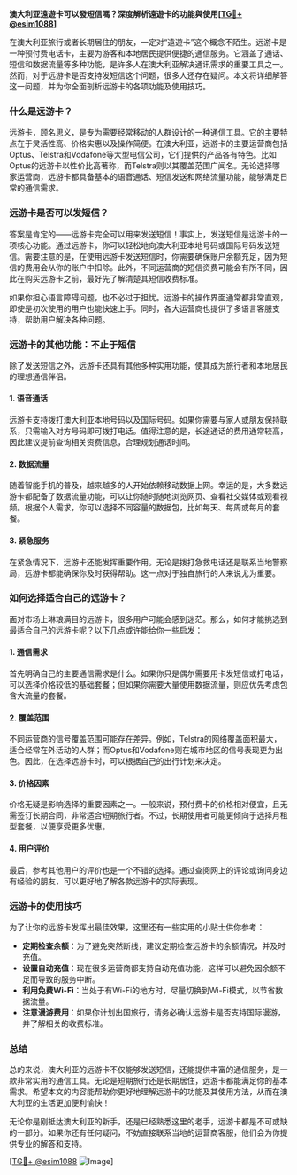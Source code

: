 **澳大利亚遠遊卡可以發短信嗎？深度解析遠遊卡的功能與使用[[TG💪+ @esim1088](https://t.me/s/esim1088)]**

在澳大利亚旅行或者长期居住的朋友，一定对“遠遊卡”这个概念不陌生。远游卡是一种预付费电话卡，主要为游客和本地居民提供便捷的通信服务。它涵盖了通话、短信和数据流量等多种功能，是许多人在澳大利亚解决通讯需求的重要工具之一。然而，对于远游卡是否支持发短信这个问题，很多人还存在疑问。本文将详细解答这一问题，并为你全面剖析远游卡的各项功能及使用技巧。

### **什么是远游卡？**

远游卡，顾名思义，是专为需要经常移动的人群设计的一种通信工具。它的主要特点在于灵活性高、价格实惠以及操作简便。在澳大利亚，远游卡的主要运营商包括Optus、Telstra和Vodafone等大型电信公司，它们提供的产品各有特色。比如Optus的远游卡以性价比高著称，而Telstra则以其覆盖范围广闻名。无论选择哪家运营商，远游卡都具备基本的语音通话、短信发送和网络流量功能，能够满足日常的通信需求。

### **远游卡是否可以发短信？**

答案是肯定的——远游卡完全可以用来发送短信！事实上，发送短信是远游卡的一项核心功能。通过远游卡，你可以轻松地向澳大利亚本地号码或国际号码发送短信。需要注意的是，在使用远游卡发送短信时，你需要确保账户余额充足，因为短信的费用会从你的账户中扣除。此外，不同运营商的短信资费可能会有所不同，因此在购买远游卡之前，最好先了解清楚其短信收费标准。

如果你担心语言障碍问题，也不必过于担忧。远游卡的操作界面通常都非常直观，即使是初次使用的用户也能快速上手。同时，各大运营商也提供了多语言客服支持，帮助用户解决各种问题。

### **远游卡的其他功能：不止于短信**

除了发送短信之外，远游卡还具有其他多种实用功能，使其成为旅行者和本地居民的理想通信伴侣。

#### **1. 语音通话**
远游卡支持拨打澳大利亚本地号码以及国际号码。如果你需要与家人或朋友保持联系，只需输入对方号码即可拨打电话。值得注意的是，长途通话的费用通常较高，因此建议提前查询相关资费信息，合理规划通话时间。

#### **2. 数据流量**
随着智能手机的普及，越来越多的人开始依赖移动数据上网。幸运的是，大多数远游卡都配备了数据流量功能，可以让你随时随地浏览网页、查看社交媒体或观看视频。根据个人需求，你可以选择不同容量的数据包，比如每天、每周或每月的套餐。

#### **3. 紧急服务**
在紧急情况下，远游卡还能发挥重要作用。无论是拨打急救电话还是联系当地警察局，远游卡都能确保你及时获得帮助。这一点对于独自旅行的人来说尤为重要。

### **如何选择适合自己的远游卡？**

面对市场上琳琅满目的远游卡，很多用户可能会感到迷茫。那么，如何才能挑选到最适合自己的远游卡呢？以下几点或许能给你一些启发：

#### **1. 通信需求**
首先明确自己的主要通信需求是什么。如果你只是偶尔需要用卡发短信或打电话，可以选择价格较低的基础套餐；但如果你需要大量使用数据流量，则应优先考虑包含大流量的套餐。

#### **2. 覆盖范围**
不同运营商的信号覆盖范围可能存在差异。例如，Telstra的网络覆盖面积最大，适合经常在外活动的人群；而Optus和Vodafone则在城市地区的信号表现更为出色。因此，在选择远游卡时，可以根据自己的出行计划来决定。

#### **3. 价格因素**
价格无疑是影响选择的重要因素之一。一般来说，预付费卡的价格相对便宜，且无需签订长期合同，非常适合短期旅行者。不过，长期使用者可能更倾向于选择月租型套餐，以便享受更多优惠。

#### **4. 用户评价**
最后，参考其他用户的评价也是一个不错的选择。通过查阅网上的评论或询问身边有经验的朋友，可以更好地了解各款远游卡的实际表现。

### **远游卡的使用技巧**

为了让你的远游卡发挥出最佳效果，这里还有一些实用的小贴士供你参考：

- **定期检查余额**：为了避免突然断线，建议定期检查远游卡的余额情况，并及时充值。
- **设置自动充值**：现在很多运营商都支持自动充值功能，这样可以避免因余额不足而导致的服务中断。
- **利用免费Wi-Fi**：当处于有Wi-Fi的地方时，尽量切换到Wi-Fi模式，以节省数据流量。
- **注意漫游费用**：如果你计划出国旅行，请务必确认远游卡是否支持国际漫游，并了解相关的收费标准。

### **总结**

总的来说，澳大利亚的远游卡不仅能够发送短信，还能提供丰富的通信服务，是一款非常实用的通信工具。无论是短期旅行还是长期居住，远游卡都能满足你的基本需求。希望本文的内容能帮助你更好地理解远游卡的功能及其使用方法，从而在澳大利亚的生活更加便利愉快！

无论你是刚抵达澳大利亚的新手，还是已经熟悉这里的老手，远游卡都是不可或缺的一部分。如果你还有任何疑问，不妨直接联系当地的运营商客服，他们会为你提供专业的解答和支持。

[[TG💪+ @esim1088](https://t.me/s/esim1088) ![Image](https://i.postimg.cc/4NQfJmqS/Snipaste-2025-05-13-00-14-12.png)]